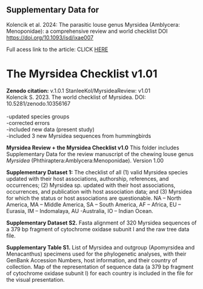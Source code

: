 ## Supplementary Data for
Kolencik et al. 2024: The parasitic louse genus Myrsidea (Amblycera: Menoponidae): a comprehensive review and world checklist
DOI https://doi.org/10.1093/isd/ixae007

Full acess link to the article: CLICK [HERE](https://academic.oup.com/isd/article/doi/10.1093/isd/ixae007/7667553?guestAccessKey=a26425bd-f670-44f3-836e-56cd589cfb9b)

# The Myrsidea Checklist v1.01
 **Zenodo citation:** v.1.0.1  StanleeKol/MyrsideaReview: v1.01<br>
 Kolencik S. 2023. The world checklist of Myrsidea. DOI: 10.5281/zenodo.10356167<br>
<br>
-updated species groups<br>
-corrected errors<br>
-included new data (present study)<br>
-included 3 new Myrsidea sequences from hummingbirds<br>

**Myrsidea Review + the Myrsidea Checklist v1.0**
This folder includes Supplementary Data for the review manuscript of the chewing louse genus _Myrsidea_ (Phthiraptera:Amblycera:Menoponidae).
Version 1.00

**Supplementary Dataset 1:** The checklist of all (1) valid Myrsidea species updated with their host associations, authorship, references, and occurrences; (2) Myrsidea sp. updated with their host associations, occurrences, and publication with host association data; and (3) Myrsidea for which the status or host associations are questionable. NA – North America, MA – Middle America, SA – South America, AF – Africa, EU – Eurasia, IM – Indomalaya, AU -Australia, IO – Indian Ocean.

**Supplementary Dataset S2.**  Fasta alignment of 320 Myrsidea sequences of a 379 bp fragment of cytochrome oxidase subunit I and the raw tree data file.

**Supplementary Table S1.** List of Myrsidea and outgroup (Apomyrsidea and Menacanthus) specimens used for the phylogenetic analyses, with their GenBank Accession Numbers, host information, and their country of collection. Map of the representation of sequence data (a 379 bp fragment of cytochrome oxidase subunit I) for each country is included in the file for the visual presentation.
